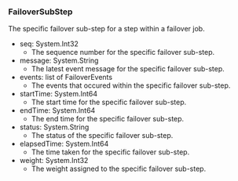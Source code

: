 ### FailoverSubStep
The specific failover sub-step for a step within a failover job.

- seq: System.Int32
  - The sequence number for the specific failover sub-step.
- message: System.String
  - The latest event message for the specific failover sub-step.
- events: list of FailoverEvents
  - The events that occured within the specific failover sub-step.
- startTime: System.Int64
  - The start time for the specific failover sub-step.
- endTime: System.Int64
  - The end time for the specific failover sub-step.
- status: System.String
  - The status of the specific failover sub-step.
- elapsedTime: System.Int64
  - The time taken for the specific failover sub-step.
- weight: System.Int32
  - The weight assigned to the specific failover sub-step.
